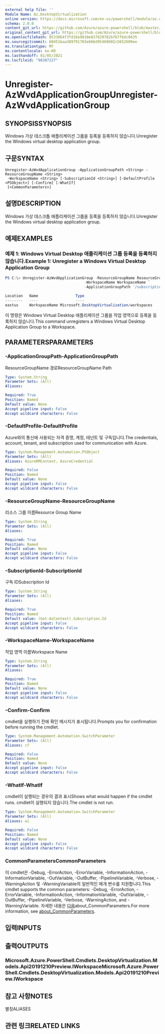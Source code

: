 ```yaml
---
external help file: ''
Module Name: Az.DesktopVirtualization
online version: https://docs.microsoft.com/en-us/powershell/module/az.desktopvirtualization/unregister-azwvdapplicationgroup
schema: 2.0.0
content_git_url: https://github.com/Azure/azure-powershell/blob/master/src/DesktopVirtualization/help/Unregister-AzWvdApplicationGroup.md
original_content_git_url: https://github.com/Azure/azure-powershell/blob/master/src/DesktopVirtualization/help/Unregister-AzWvdApplicationGroup.md
ms.openlocfilehash: 0533864f3fd16e9810e837629782b767fbdc0435
ms.sourcegitcommit: 68451baa389791703e666d95469602c5652609ee
ms.translationtype: MT
ms.contentlocale: ko-KR
ms.lasthandoff: 01/05/2021
ms.locfileid: "98387227"
---
```

# <span data-ttu-id="5eb35-101">Unregister-AzWvdApplicationGroup</span><span class="sxs-lookup"><span data-stu-id="5eb35-101">Unregister-AzWvdApplicationGroup</span></span>

## <span data-ttu-id="5eb35-102">SYNOPSIS</span><span class="sxs-lookup"><span data-stu-id="5eb35-102">SYNOPSIS</span></span>
<span data-ttu-id="5eb35-103">Windows 가상 데스크톱 애플리케이션 그룹을 등록을 등록하지 않습니다.</span><span class="sxs-lookup"><span data-stu-id="5eb35-103">Unregister the Windows virtual desktop application group.</span></span>

## <span data-ttu-id="5eb35-104">구문</span><span class="sxs-lookup"><span data-stu-id="5eb35-104">SYNTAX</span></span>

```
Unregister-AzWvdApplicationGroup -ApplicationGroupPath <String> -ResourceGroupName <String>
 -WorkspaceName <String> [-SubscriptionId <String>] [-DefaultProfile <PSObject>] [-Confirm] [-WhatIf]
 [<CommonParameters>]
```

## <span data-ttu-id="5eb35-105">설명</span><span class="sxs-lookup"><span data-stu-id="5eb35-105">DESCRIPTION</span></span>
<span data-ttu-id="5eb35-106">Windows 가상 데스크톱 애플리케이션 그룹을 등록을 등록하지 않습니다.</span><span class="sxs-lookup"><span data-stu-id="5eb35-106">Unregister the Windows virtual desktop application group.</span></span>

## <span data-ttu-id="5eb35-107">예제</span><span class="sxs-lookup"><span data-stu-id="5eb35-107">EXAMPLES</span></span>

### <span data-ttu-id="5eb35-108">예제 1: Windows Virtual Desktop 애플리케이션 그룹 등록을 등록하지 않습니다.</span><span class="sxs-lookup"><span data-stu-id="5eb35-108">Example 1: Unregister a Windows Virtual Desktop Application Group</span></span>
```powershell
PS C:\> Unregister-AzWvdApplicationGroup -ResourceGroupName ResourceGroupName `
                                    -WorkspaceName WorkspaceName `
                                    -ApplicationGroupPath '/subscriptions/SubscriptionId/resourceGroups/ResourceGroupName/providers/Microsoft.DesktopVirtualization/applicationGroups/ApplicationGroupName'

Location   Name                 Type
--------   ----                 ----
eastus     WorkspaceName Microsoft.DesktopVirtualization/workspaces
```

<span data-ttu-id="5eb35-109">이 명령은 Windows Virtual Desktop 애플리케이션 그룹을 작업 영역으로 등록을 등록하지 않습니다.</span><span class="sxs-lookup"><span data-stu-id="5eb35-109">This command unregisters a Windows Virtual Desktop Application Group to a Workspace.</span></span>

## <span data-ttu-id="5eb35-110">PARAMETERS</span><span class="sxs-lookup"><span data-stu-id="5eb35-110">PARAMETERS</span></span>

### <span data-ttu-id="5eb35-111">-ApplicationGroupPath</span><span class="sxs-lookup"><span data-stu-id="5eb35-111">-ApplicationGroupPath</span></span>
<span data-ttu-id="5eb35-112">ResourceGroupName 경로</span><span class="sxs-lookup"><span data-stu-id="5eb35-112">ResourceGroupName Path</span></span>

```yaml
Type: System.String
Parameter Sets: (All)
Aliases:

Required: True
Position: Named
Default value: None
Accept pipeline input: False
Accept wildcard characters: False
```

### <span data-ttu-id="5eb35-113">-DefaultProfile</span><span class="sxs-lookup"><span data-stu-id="5eb35-113">-DefaultProfile</span></span>
<span data-ttu-id="5eb35-114">Azure와의 통신에 사용되는 자격 증명, 계정, 테넌트 및 구독입니다.</span><span class="sxs-lookup"><span data-stu-id="5eb35-114">The credentials, account, tenant, and subscription used for communication with Azure.</span></span>

```yaml
Type: System.Management.Automation.PSObject
Parameter Sets: (All)
Aliases: AzureRMContext, AzureCredential

Required: False
Position: Named
Default value: None
Accept pipeline input: False
Accept wildcard characters: False
```

### <span data-ttu-id="5eb35-115">-ResourceGroupName</span><span class="sxs-lookup"><span data-stu-id="5eb35-115">-ResourceGroupName</span></span>
<span data-ttu-id="5eb35-116">리소스 그룹 이름</span><span class="sxs-lookup"><span data-stu-id="5eb35-116">Resource Group Name</span></span>

```yaml
Type: System.String
Parameter Sets: (All)
Aliases:

Required: True
Position: Named
Default value: None
Accept pipeline input: False
Accept wildcard characters: False
```

### <span data-ttu-id="5eb35-117">-SubscriptionId</span><span class="sxs-lookup"><span data-stu-id="5eb35-117">-SubscriptionId</span></span>
<span data-ttu-id="5eb35-118">구독 ID</span><span class="sxs-lookup"><span data-stu-id="5eb35-118">Subscription Id</span></span>

```yaml
Type: System.String
Parameter Sets: (All)
Aliases:

Required: True
Position: Named
Default value: (Get-AzContext).Subscription.Id
Accept pipeline input: False
Accept wildcard characters: False
```

### <span data-ttu-id="5eb35-119">-WorkspaceName</span><span class="sxs-lookup"><span data-stu-id="5eb35-119">-WorkspaceName</span></span>
<span data-ttu-id="5eb35-120">작업 영역 이름</span><span class="sxs-lookup"><span data-stu-id="5eb35-120">Workspace Name</span></span>

```yaml
Type: System.String
Parameter Sets: (All)
Aliases:

Required: True
Position: Named
Default value: None
Accept pipeline input: False
Accept wildcard characters: False
```

### <span data-ttu-id="5eb35-121">-Confirm</span><span class="sxs-lookup"><span data-stu-id="5eb35-121">-Confirm</span></span>
<span data-ttu-id="5eb35-122">cmdlet을 실행하기 전에 확인 메시지가 표시됩니다.</span><span class="sxs-lookup"><span data-stu-id="5eb35-122">Prompts you for confirmation before running the cmdlet.</span></span>

```yaml
Type: System.Management.Automation.SwitchParameter
Parameter Sets: (All)
Aliases: cf

Required: False
Position: Named
Default value: None
Accept pipeline input: False
Accept wildcard characters: False
```

### <span data-ttu-id="5eb35-123">-WhatIf</span><span class="sxs-lookup"><span data-stu-id="5eb35-123">-WhatIf</span></span>
<span data-ttu-id="5eb35-124">cmdlet이 실행되는 경우의 결과 표시</span><span class="sxs-lookup"><span data-stu-id="5eb35-124">Shows what would happen if the cmdlet runs.</span></span>
<span data-ttu-id="5eb35-125">cmdlet이 실행되지 않습니다.</span><span class="sxs-lookup"><span data-stu-id="5eb35-125">The cmdlet is not run.</span></span>

```yaml
Type: System.Management.Automation.SwitchParameter
Parameter Sets: (All)
Aliases: wi

Required: False
Position: Named
Default value: None
Accept pipeline input: False
Accept wildcard characters: False
```

### <span data-ttu-id="5eb35-126">CommonParameters</span><span class="sxs-lookup"><span data-stu-id="5eb35-126">CommonParameters</span></span>
<span data-ttu-id="5eb35-127">이 cmdlet은 -Debug, -ErrorAction, -ErrorVariable, -InformationAction, -InformationVariable, -OutVariable, -OutBuffer, -PipelineVariable, -Verbose, -WarningAction 및 -WarningVariable의 일반적인 매개 변수를 지원합니다.</span><span class="sxs-lookup"><span data-stu-id="5eb35-127">This cmdlet supports the common parameters: -Debug, -ErrorAction, -ErrorVariable, -InformationAction, -InformationVariable, -OutVariable, -OutBuffer, -PipelineVariable, -Verbose, -WarningAction, and -WarningVariable.</span></span> <span data-ttu-id="5eb35-128">자세한 내용은 [다음](http://go.microsoft.com/fwlink/?LinkID=113216)about_CommonParameters.</span><span class="sxs-lookup"><span data-stu-id="5eb35-128">For more information, see [about_CommonParameters](http://go.microsoft.com/fwlink/?LinkID=113216).</span></span>

## <span data-ttu-id="5eb35-129">입력</span><span class="sxs-lookup"><span data-stu-id="5eb35-129">INPUTS</span></span>

## <span data-ttu-id="5eb35-130">출력</span><span class="sxs-lookup"><span data-stu-id="5eb35-130">OUTPUTS</span></span>

### <span data-ttu-id="5eb35-131">Microsoft.Azure.PowerShell.Cmdlets.DesktopVirtualization.Models.Api20191210Preview.IWorkspace</span><span class="sxs-lookup"><span data-stu-id="5eb35-131">Microsoft.Azure.PowerShell.Cmdlets.DesktopVirtualization.Models.Api20191210Preview.IWorkspace</span></span>

## <span data-ttu-id="5eb35-132">참고 사항</span><span class="sxs-lookup"><span data-stu-id="5eb35-132">NOTES</span></span>

<span data-ttu-id="5eb35-133">별칭</span><span class="sxs-lookup"><span data-stu-id="5eb35-133">ALIASES</span></span>

## <span data-ttu-id="5eb35-134">관련 링크</span><span class="sxs-lookup"><span data-stu-id="5eb35-134">RELATED LINKS</span></span>

